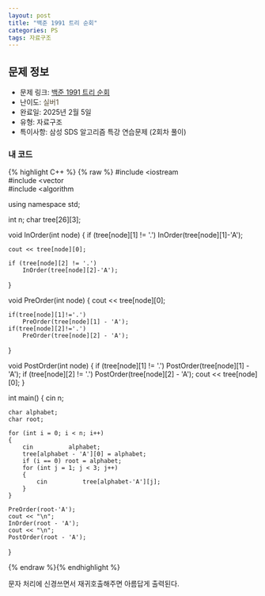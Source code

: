 ```yaml
---
layout: post
title: "백준 1991 트리 순회"
categories: PS
tags: 자료구조
---
```


## 문제 정보
- 문제 링크: [백준 1991 트리 순회](https://www.acmicpc.net/problem/1991)
- 난이도: <span style="color:#544831">실버1</span>
- 완료일: 2025년 2월 5일
- 유형: 자료구조
- 특이사항: 삼성 SDS 알고리즘 특강 연습문제 (2회차 풀이)

### 내 코드

{% highlight C++ %} {% raw %}
#include <iostream	
#include <vector	
#include <algorithm	

using namespace std;

int n;
char tree[26][3];

void InOrder(int node)
{
	if (tree[node][1] != '.')
		InOrder(tree[node][1]-'A');

	cout << tree[node][0];

	if (tree[node][2] != '.')
		InOrder(tree[node][2]-'A');
}

void PreOrder(int node)
{
	cout << tree[node][0];
	
	if(tree[node][1]!='.')
		PreOrder(tree[node][1] - 'A');
	if(tree[node][2]!='.')
		PreOrder(tree[node][2] - 'A');
}

void PostOrder(int node)
{
	if (tree[node][1] != '.')
		PostOrder(tree[node][1] - 'A');
	if (tree[node][2] != '.')
		PostOrder(tree[node][2] - 'A');
	cout << tree[node][0];
}

int main()
{
	cin 		 n;

	char alphabet;
	char root;

	for (int i = 0; i < n; i++)
	{
		cin 		 alphabet;
		tree[alphabet - 'A'][0] = alphabet;
		if (i == 0) root = alphabet;
		for (int j = 1; j < 3; j++)
		{
			cin 		 tree[alphabet-'A'][j];
		}
	}

	PreOrder(root-'A');
	cout << "\n";
	InOrder(root - 'A');
	cout << "\n";
	PostOrder(root - 'A');

}

{% endraw %}{% endhighlight %}

문자 처리에 신경쓰면서 재귀호출해주면 아름답게 출력된다.
